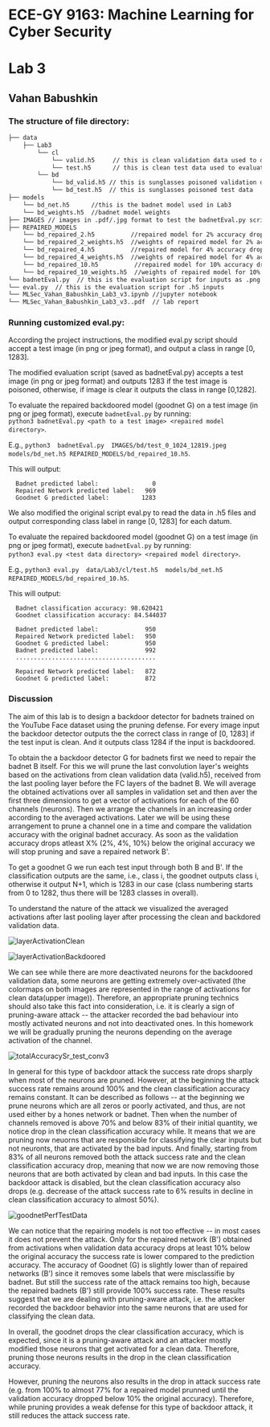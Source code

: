 # ECE-GY 9163:  Machine Learning for Cyber Security
# Lab 3

## Vahan Babushkin

### The structure of file directory:

```bash
├── data 
    ├── Lab3
        └── cl
            └── valid.h5     // this is clean validation data used to design the defense
            └── test.h5      // this is clean test data used to evaluate the BadNet
        └── bd
            └── bd_valid.h5 // this is sunglasses poisoned validation data
            └── bd_test.h5  // this is sunglasses poisoned test data
├── models
    └── bd_net.h5      //this is the badnet model used in Lab3
    └── bd_weights.h5  //badnet model weights
├── IMAGES // images in .pdf/.jpg format to test the badnetEval.py script that accepts a test image (in png or jpeg format) and outputs class label in range [0, 1283]
├── REPAIRED_MODELS
    └── bd_repaired_2.h5          //repaired model for 2% accuracy drop
    └── bd_repaired_2_weights.h5  //weights of repaired model for 2% accuracy drop
    └── bd_repaired_4.h5          //repaired model for 4% accuracy drop
    └── bd_repaired_4_weights.h5  //weights of repaired model for 4% accuracy drop
    └── bd_repaired_10.h5          //repaired model for 10% accuracy drop
    └── bd_repaired_10_weights.h5  //weights of repaired model for 10% accuracy drop
└── badnetEval.py  // this is the evaluation script for inputs as .png and .jpg
└── eval.py  // this is the evaluation script for .h5 inputs
└── MLSec_Vahan_Babushkin_Lab3_v3.ipynb //jupyter notebook
└── MLSec_Vahan_Babushkin_Lab3_v3..pdf  // lab report
```
### Running customized eval.py:

According the project instructions, the modified eval.py script should accept a test image (in png or jpeg format), and output a class in range [0, 1283].

The modified evaluation script (saved as badnetEval.py) accepts a test image (in png or jpeg format) and outputs 1283 if the test image is poisoned, otherwise, if image is clear it outputs the class in range [0,1282]. 

To evaluate the repaired backdoored model (goodnet G) on a test image (in png or jpeg format), execute `badnetEval.py` by running:  
      `python3 badnetEval.py <path to a test image> <repaired model directory>`.
      
E.g., `python3  badnetEval.py  IMAGES/bd/test_0_1024_12819.jpeg  models/bd_net.h5 REPAIRED_MODELS/bd_repaired_10.h5`. 
      
This will output:

      Badnet predicted label:               0
	  Repaired Network predicted label:   969
      Goodnet G predicted label:         1283


We also modified the original script eval.py to read the data in .h5 files and output corresponding class label in range [0, 1283] for each datum. 

To evaluate the repaired backdoored model (goodnet G) on a test image (in png or jpeg format), execute `badnetEval.py` by running:  
      `python3 eval.py <test data directory> <repaired model directory>`.
      
E.g., `python3 eval.py  data/Lab3/cl/test.h5  models/bd_net.h5 REPAIRED_MODELS/bd_repaired_10.h5`. 
      
This will output:

      Badnet classification accuracy: 98.620421
	  Goodnet classification accuracy: 84.544037
	  
	  Badnet predicted label:             950
	  Repaired Network predicted label:   950
	  Goodnet G predicted label:          950
	  Badnet predicted label:             992
	  .......................................
	  
	  Repaired Network predicted label:   872
	  Goodnet G predicted label:          872

### Discussion
The aim of this lab is to design a backdoor detector for badnets trained on the YouTube Face dataset using the pruning defense. For every image input the backdoor detector outputs the the correct class in range of [0, 1283] if the test input is clean. And it outputs class 1284 if the input is backdoored.

To obtain the a backdoor detector G for badnets first we need to repair the badnet B itself. For this we will prune the last convolution layer's weights based on the activations from clean validation data (valid.h5), received from the last pooling layer before the FC layers of the badnet B. We will average the obtained activations over all samples in validation set and then aver the first three dimensions to get a vector of activations for each of the 60 channels (neurons). Then we arrange the channels in an increasing order according to the averaged activations. Later we will be using these arrangement to prune a channel one in a time and compare the validation accuracy with the original badnet accuracy. As soon as the validation accuracy drops atleast X% (2%, 4%, 10%) below the original accuracy we will stop pruning and save a repaired network B'.

To get a goodnet G we run each test input through both B and B'. If the classification outputs are the same, i.e., class i, the goodnet outputs class i, otherwise it output N+1, which is 1283 in our case (class numbering starts from 0 to 1282, thus there will be 1283 classes in overall).

To understand the nature of the attack we visualized the averaged activations after last pooling layer after processing the clean and backdored validation data.

![layerActivationClean](https://user-images.githubusercontent.com/7853025/145962645-4c101945-89fd-4957-bb70-0d6b369e29f3.png)

![layerActivationBackdoored](https://user-images.githubusercontent.com/7853025/145962771-d8052d59-c3ec-4631-8394-84acd09e449d.png)

We can see while there are more deactivated neurons for the backdoored validation data, some neurons are getting extremely over-activated (the colormaps on both images are represented in the range of activations for clean data(upper image)). Therefore, an appropriate pruning technics should also take this fact into consideration, i.e. it is clearly a sign of pruning-aware attack -- the attacker recorded the bad behaviour into mostly activated neurons and not into deactivated ones. In this homework we will be gradually pruning the neurons depending on the average activation of the channel.

![totalAccuracySr_test_conv3](https://user-images.githubusercontent.com/7853025/145960122-523dcc40-90d1-4434-a970-0b4e5222f629.png)


In general for this type of backdoor attack the success rate drops sharply when most of the neurons are pruned. However, at the beginning the attack success rate remains around 100% and the clean classification accuracy remains constant. It can be described as follows -- at the beginning we prune neurons which are all zeros or poorly activated, and thus, are not used either by a hones network or badnet. Then when the number of channels removed is above 70%  and below 83% of their initial quantity, we notice drop in the clean classification accuracy while. It means that we are pruning now neuorns that are responsible for classifying the clear inputs but not neuronts, that are activated by the bad inputs. And finally, starting from 83% of all neurons removed both the attack success rate and the clean classification accuracy drop, meaning that now we are now removing those neurons that are both activated by clean and bad inputs. In this case the backdoor attack is disabled, but the clean classification accuracy also drops (e.g. decrease of the attack success rate to 6% results in decline in clean classification accuracy to almost 50%). 

![goodnetPerfTestData](https://user-images.githubusercontent.com/7853025/145963578-4ba6bcba-8e1a-485b-b75c-d38c42476aae.png)

We can notice that the repairing models is not too effective -- in most cases it does not prevent the attack. Only for the repaired network (B') obtained from activations when validation data accuracy drops at least 10% below the original accuracy the success rate is lower compared to the prediction accuracy. The accuracy of Goodnet (G) is slightly lower than of repaired networks (B') since it removes some labels that were misclassifie by badnet. But still the success rate of the attack remains too high, because the repaired badnets (B') still provide 100% success rate. These results suggest that we are dealing with pruning-aware attack, i.e. the attacker recorded the backdoor behavior into the same neurons that are used for classifying the clean data.

In overall, the goodnet drops the clear classification accuracy, which is expected, since it is a pruning-aware attack and an attacker mostly modified those neurons that get activated for a clean data. Therefore, pruning those neurons results in the drop in the clean classification accuracy.

However, pruning the neurons also results in the drop in attack success rate (e.g. from 100% to almost 77% for a repaired model prunned until the validation accuracy dropped below 10% the original accuracy). Therefore, while pruning provides a weak defense for this type of backdoor attack, it still reduces the attack success rate.





